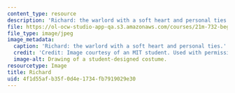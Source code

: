 ```yaml
---
content_type: resource
description: 'Richard: the warlord with a soft heart and personal ties.'
file: https://ol-ocw-studio-app-qa.s3.amazonaws.com/courses/21m-732-beginning-costume-design-and-construction-fall-2008/4f1d55afb35f0d4e1734fb7919029e30_richard1.jpg
file_type: image/jpeg
image_metadata:
  caption: 'Richard: the warlord with a soft heart and personal ties.'
  credit: 'Credit: Image courtesy of an MIT student. Used with permission.'
  image-alt: Drawing of a student-designed costume.
resourcetype: Image
title: Richard
uid: 4f1d55af-b35f-0d4e-1734-fb7919029e30
---
```

